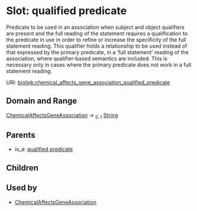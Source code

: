 
# Slot: qualified predicate


Predicate to be used in an association when subject and object qualifiers are present and the full reading of the statement requires a qualification to the predicate in use in order to refine or  increase the specificity of the full statement reading.  This qualifier holds a relationship to be used instead of that  expressed by the primary predicate, in a ‘full statement’ reading of the association, where qualifier-based  semantics are included.  This is necessary only in cases where the primary predicate does not work in a  full statement reading.

URI: [biolink:chemical_affects_gene_association_qualified_predicate](https://w3id.org/biolink/chemical_affects_gene_association_qualified_predicate)


## Domain and Range

[ChemicalAffectsGeneAssociation](ChemicalAffectsGeneAssociation.md) &#8594;  <sub>0..1</sub> [String](types/String.md)

## Parents

 *  is_a: [qualified predicate](qualified_predicate.md)

## Children


## Used by

 * [ChemicalAffectsGeneAssociation](ChemicalAffectsGeneAssociation.md)
